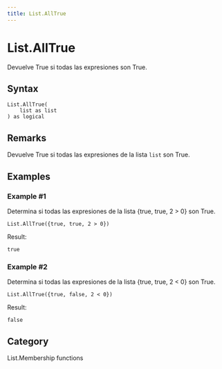 ```yaml
---
title: List.AllTrue
---
```


# List.AllTrue


Devuelve True si todas las expresiones son True.


## Syntax

```powerquery
List.AllTrue(
    list as list
) as logical
```


## Remarks

Devuelve True si todas las expresiones de la lista <code>list</code> son True.


## Examples

### Example #1 
Determina si todas las expresiones de la lista \{true, true, 2 &gt; 0} son True.
```powerquery
List.AllTrue({true, true, 2 > 0})
```

Result: 
```powerquery
true
```


### Example #2 
Determina si todas las expresiones de la lista \{true, true, 2 &lt; 0} son True.
```powerquery
List.AllTrue({true, false, 2 < 0})
```

Result: 
```powerquery
false
```




## Category
List.Membership functions
